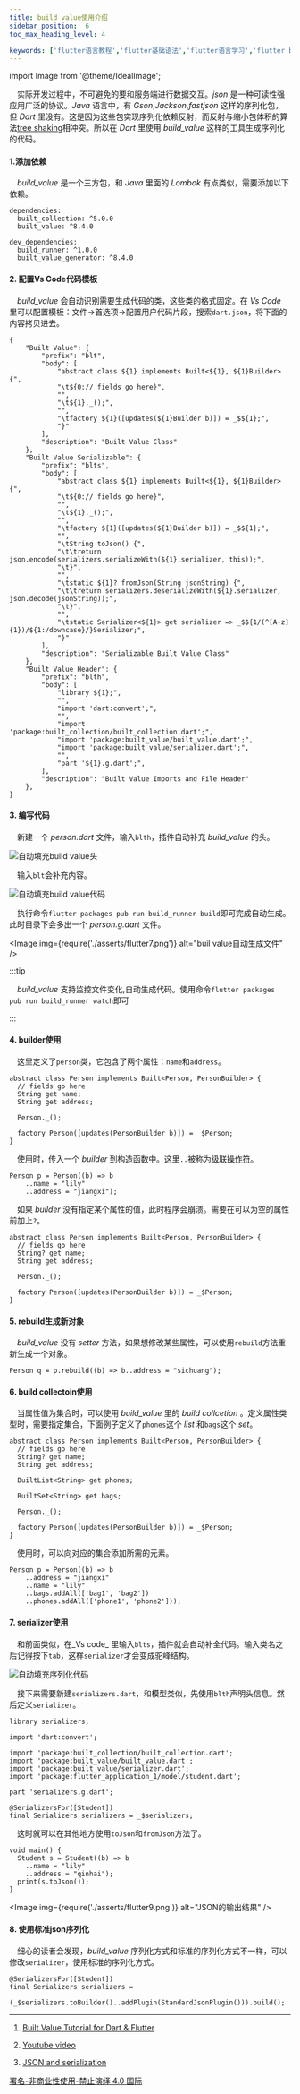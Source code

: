 ```yaml
---
title: build value使用介绍
sidebar_position:  6
toc_max_heading_level: 4

keywords: ['flutter语言教程','flutter基础语法','flutter语言学习','flutter build_value']
---
```


import Image from '@theme/IdealImage';

 实际开发过程中，不可避免的要和服务端进行数据交互。_json_ 是一种可读性强应用广泛的协议。_Java_ 语言中，有 _Gson_,_Jackson_,_fastjson_ 这样的序列化包，但 _Dart_ 里没有。这是因为这些包实现序列化依赖反射，而反射与缩小包体积的算法[tree shaking](https://en.wikipedia.org/wiki/Tree_shaking)相冲突。所以在 _Dart_ 里使用 _build_value_ 这样的工具生成序列化的代码。

#### 1.添加依赖

 _build_value_ 是一个三方包，和 _Java_ 里面的 _Lombok_ 有点类似，需要添加以下依赖。

    dependencies:
      built_collection: ^5.0.0
      built_value: ^8.4.0

    dev_dependencies:
      build_runner: ^1.0.0
      built_value_generator: ^8.4.0

#### 2. 配置Vs Code代码模板

 _build_value_ 会自动识别需要生成代码的类，这些类的格式固定。在 _Vs Code_ 里可以配置模板：文件→首选项→配置用户代码片段，搜索`dart.json`，将下面的内容拷贝进去。

    {
        "Built Value": {
            "prefix": "blt",
            "body": [
                "abstract class ${1} implements Built<${1}, ${1}Builder> {",
                "\t${0:// fields go here}",
                "",
                "\t${1}._();",
                "",
                "\tfactory ${1}([updates(${1}Builder b)]) = _$${1};",
                "}"
            ],
            "description": "Built Value Class"
        },
        "Built Value Serializable": {
            "prefix": "blts",
            "body": [
                "abstract class ${1} implements Built<${1}, ${1}Builder> {",
                "\t${0:// fields go here}",
                "",
                "\t${1}._();",
                "",
                "\tfactory ${1}([updates(${1}Builder b)]) = _$${1};",
                "",
                "\tString toJson() {",
                "\t\treturn json.encode(serializers.serializeWith(${1}.serializer, this));",
                "\t}",
                "",
                "\tstatic ${1}? fromJson(String jsonString) {",
                "\t\treturn serializers.deserializeWith(${1}.serializer, json.decode(jsonString));",
                "\t}",
                "",
                "\tstatic Serializer<${1}> get serializer => _$${1/(^[A-z]{1})/${1:/downcase}/}Serializer;",
                "}"
            ],
            "description": "Serializable Built Value Class"
        },
        "Built Value Header": {
            "prefix": "blth",
            "body": [
                "library ${1};",
                "",
                "import 'dart:convert';",
                "",
                "import 'package:built_collection/built_collection.dart';",
                "import 'package:built_value/built_value.dart';",
                "import 'package:built_value/serializer.dart';",
                "",
                "part '${1}.g.dart';",
            ],
            "description": "Built Value Imports and File Header"
        },
    }

#### 3. 编写代码

 新建一个 _person.dart_ 文件，输入`blth`，插件自动补充 _build_value_ 的头。

![自动填充build value头](./asserts/flutter_blth.gif)

 输入`blt`会补充内容。

![自动填充build value代码](./asserts/flutter_blt.gif)

 执行命令`flutter packages pub run build_runner build`即可完成自动生成。此时目录下会多出一个 _person.g.dart_ 文件。

<Image img={require('./asserts/flutter7.png')} alt="buil value自动生成文件" /><br />

:::tip

 _build_value_ 支持监控文件变化,自动生成代码。使用命令`flutter packages pub run build_runner watch`即可

:::

#### 4. builder使用

 这里定义了`person`类，它包含了两个属性：`name`和`address`。

    abstract class Person implements Built<Person, PersonBuilder> {
      // fields go here
      String get name;
      String get address;

      Person._();

      factory Person([updates(PersonBuilder b)]) = _$Person;
    }

 使用时，传入一个 _builder_ 到构造函数中。这里`..`被称为[级联操作符](https://dart.dev/guides/language/language-tour#cascade-notation)。

    Person p = Person((b) => b
        ..name = "lily"
        ..address = "jiangxi");

 如果 _builder_ 没有指定某个属性的值，此时程序会崩溃。需要在可以为空的属性前加上`?`。

    abstract class Person implements Built<Person, PersonBuilder> {
      // fields go here
      String? get name;
      String get address;

      Person._();

      factory Person([updates(PersonBuilder b)]) = _$Person;
    }

#### 5. rebuild生成新对象

 _build_value_ 没有 _setter_ 方法，如果想修改某些属性，可以使用`rebuild`方法重新生成一个对象。

    Person q = p.rebuild((b) => b..address = "sichuang");

#### 6. build collectoin使用

 当属性值为集合时，可以使用 _build_value_ 里的 _build collcetion_ 。定义属性类型时，需要指定集合，下面例子定义了`phones`这个 _list_ 和`bags`这个 _set_。

    abstract class Person implements Built<Person, PersonBuilder> {
      // fields go here
      String? get name;
      String get address;

      BuiltList<String> get phones;

      BuiltSet<String> get bags;

      Person._();

      factory Person([updates(PersonBuilder b)]) = _$Person;
    }

 使用时，可以向对应的集合添加所需的元素。

    Person p = Person((b) => b
        ..address = "jiangxi"
        ..name = "lily"
        ..bags.addAll(['bag1', 'bag2'])
        ..phones.addAll(['phone1', 'phone2']));

#### 7. serializer使用

 和前面类似，在_Vs code_ 里输入`blts`，插件就会自动补全代码。输入类名之后记得按下`tab`，这样`serializer`才会变成驼峰结构。

![自动填充序列化代码](./asserts/flutter_blts.gif)

 接下来需要新建`serializers.dart`，和模型类似，先使用`blth`声明头信息。然后定义`serializer`。

    library serializers;

    import 'dart:convert';

    import 'package:built_collection/built_collection.dart';
    import 'package:built_value/built_value.dart';
    import 'package:built_value/serializer.dart';
    import 'package:flutter_application_1/model/student.dart';

    part 'serializers.g.dart';

    @SerializersFor([Student])
    final Serializers serializers = _$serializers;

 这时就可以在其他地方使用`toJson`和`fromJson`方法了。

    void main() {
      Student s = Student((b) => b
        ..name = "lily"
        ..address = "qinhai");
      print(s.toJson());
    }


<Image img={require('./asserts/flutter9.png')} alt="JSON的输出结果" /><br />

#### 8. 使用标准json序列化

 细心的读者会发现，_build_value_ 序列化方式和标准的序列化方式不一样，可以修改`serializer`，使用标准的序列化方式。

    @SerializersFor([Student])
    final Serializers serializers =
        (_$serializers.toBuilder()..addPlugin(StandardJsonPlugin())).build();


* * *

1.  [Built Value Tutorial for Dart & Flutter](https://resocoder.com/2019/01/16/built-value-tutorial-for-dart-flutter/)

2.  [Youtube video](https://www.youtube.com/watch?v=Jji05a2GV_s&t=1029s)

3.  [JSON and serialization](https://docs.flutter.dev/development/data-and-backend/json)

[署名-非商业性使用-禁止演绎 4.0 国际](https://creativecommons.org/licenses/by-nc-nd/4.0/deed.zh)
